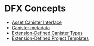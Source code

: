 # DFX Concepts

- [Asset Canister Interface](../design/asset-canister-interface.md)
- [Canister metadata](canister-metadata.md)
- [Extension-Defined Canister Types](extension-defined-canister-types.md)
- [Extension-Defined Project Templates](extension-defined-project-templates.md)
